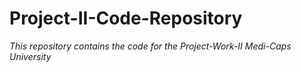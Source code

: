 # Project-II-Code-Repository

*This repository contains the code for the Project-Work-II*
*Medi-Caps University*

